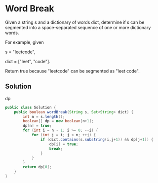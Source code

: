 # Word Break

Given a string s and a dictionary of words dict, determine if s can be segmented into a space-separated sequence of one or more dictionary words.

For example, given

s = "leetcode",

dict = ["leet", "code"].

Return true because "leetcode" can be segmented as "leet code".

## Solution

dp

```java
public class Solution {
    public boolean wordBreak(String s, Set<String> dict) {
        int n = s.length();
        boolean[] dp = new boolean[n+1];
        dp[n] = true;
        for (int i = n - 1; i >= 0; --i) {
            for (int j = i; j < n; ++j) {
                if (dict.contains(s.substring(i,j+1)) && dp[j+1]) {
                    dp[i] = true;
                    break;
                }
            }
        }
        return dp[0];
    }
}
```